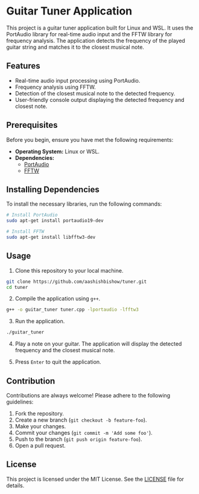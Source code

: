# Guitar Tuner Application

This project is a guitar tuner application built for Linux and WSL. It uses the PortAudio library for real-time audio input and the FFTW library for frequency analysis. The application detects the frequency of the played guitar string and matches it to the closest musical note.

## Features

- Real-time audio input processing using PortAudio.
- Frequency analysis using FFTW.
- Detection of the closest musical note to the detected frequency.
- User-friendly console output displaying the detected frequency and closest note.

## Prerequisites

Before you begin, ensure you have met the following requirements:

- **Operating System:** Linux or WSL.
- **Dependencies:**
  - [PortAudio](http://www.portaudio.com/)
  - [FFTW](http://www.fftw.org/)

## Installing Dependencies

To install the necessary libraries, run the following commands:

```bash
# Install PortAudio
sudo apt-get install portaudio19-dev

# Install FFTW
sudo apt-get install libfftw3-dev
```

## Usage

1. Clone this repository to your local machine.

```bash
git clone https://github.com/aashishbishow/tuner.git
cd tuner
```

2. Compile the application using `g++`.

```bash
g++ -o guitar_tuner tuner.cpp -lportaudio -lfftw3
```

3. Run the application.

```bash
./guitar_tuner
```

4. Play a note on your guitar. The application will display the detected frequency and the closest musical note.

5. Press `Enter` to quit the application.

## Contribution

Contributions are always welcome! Please adhere to the following guidelines:

1. Fork the repository.
2. Create a new branch (`git checkout -b feature-foo`).
3. Make your changes.
4. Commit your changes (`git commit -m 'Add some foo'`).
5. Push to the branch (`git push origin feature-foo`).
6. Open a pull request.

## License

This project is licensed under the MIT License. See the [LICENSE](LICENSE) file for details.